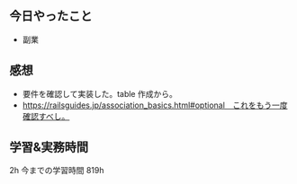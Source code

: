 ## 今日やったこと

- 副業

## 感想

- 要件を確認して実装した。table 作成から。
- https://railsguides.jp/association_basics.html#optional　これをもう一度確認すべし。

## 学習&実務時間

2h
今までの学習時間 819h
